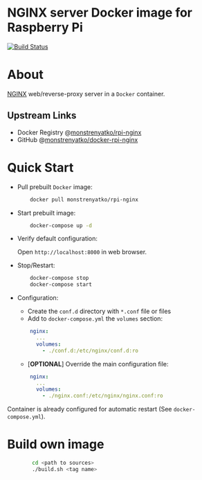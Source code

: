 NGINX server Docker image for Raspberry Pi
==========================================

[![Build Status](https://travis-ci.org/monstrenyatko/docker-rpi-nginx.svg?branch=master)](https://travis-ci.org/monstrenyatko/docker-rpi-nginx)


About
=====

[NGINX](https://www.nginx.com) web/reverse-proxy server in a `Docker` container.

Upstream Links
--------------
* Docker Registry @[monstrenyatko/rpi-nginx](https://hub.docker.com/r/monstrenyatko/rpi-nginx/)
* GitHub @[monstrenyatko/docker-rpi-nginx](https://github.com/monstrenyatko/docker-rpi-nginx)


Quick Start
===========

* Pull prebuilt `Docker` image:

	```sh
		docker pull monstrenyatko/rpi-nginx
	```
* Start prebuilt image:

	```sh
		docker-compose up -d
	```
* Verify default configuration:

	Open `http://localhost:8000` in web browser.

* Stop/Restart:

	```sh
		docker-compose stop
		docker-compose start
	```
* Configuration:

	- Create the `conf.d` directory with `*.conf` file or files
	- Add to `docker-compose.yml` the `volumes` section:
	```yaml
		nginx:
		  ...
		  volumes:
		    - ./conf.d:/etc/nginx/conf.d:ro
	```
	- [**OPTIONAL**] Override the main configuration file:
	```yaml
		nginx:
		  ...
		  volumes:
		    - ./nginx.conf:/etc/nginx/nginx.conf:ro
	```

Container is already configured for automatic restart (See `docker-compose.yml`).

Build own image
===============

```sh
		cd <path to sources>
		./build.sh <tag name>
```
